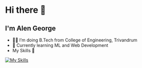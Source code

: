 # Hi there 👋

## I'm Alen George

- 👨‍💻 I’m doing B.Tech from College of Engineering, Trivandrum
- 🌱 Currently learning ML and Web Development 
- My Skills 🔅

[![My Skills](https://skillicons.dev/icons?i=c,cpp,java,py,html,css,js,react,nodejs,express,postman,mongodb,tensorflow,r,postgres,mysql&perline=4)](https://skillicons.dev)
<!-- <p align="center">
  <a href="https://skillicons.dev">
    <img src="https://skillicons.dev/icons?i=c,cpp,java,py" />
    <img src="https://skillicons.dev/icons?i=html,css,js,react" />
    <img src="https://skillicons.dev/icons?i=nodejs,express,postman,mongodb" />
    <img src="https://skillicons.dev/icons?i=tensorflow,r,postgres,mysql" />
  </a>
</p> -->

<!--
**alengeorge-26/alengeorge-26** is a ✨ _special_ ✨ repository because its `README.md` (this file) appears on your GitHub profile.

Here are some ideas to get you started:

- 🔭 I’m currently working on ...
- 🌱 I’m currently learning Machine Learning
- 👯 I’m looking to collaborate on ...
- 🤔 I’m looking for help with ...
- 💬 Ask me about ...
- 📫 How to reach me: ...
- 😄 Pronouns: ...
- ⚡ Fun fact: ...
-->
